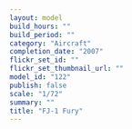 ```yaml
---
layout: model
build_hours: ""
build_period: ""
category: "Aircraft"
completion_date: "2007"
flickr_set_id: ""
flickr_set_thumbnail_url: ""
model_id: "122"
publish: false
scale: "1/72"
summary: ""
title: "FJ-1 Fury"
---
```



